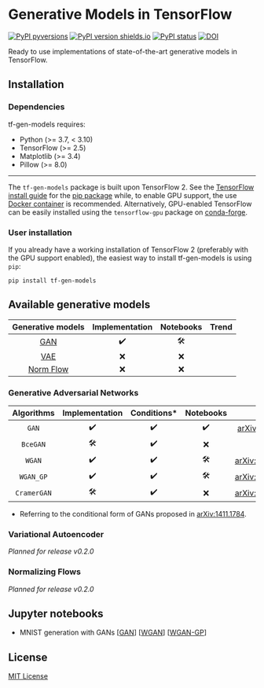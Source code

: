 # Generative Models in TensorFlow

[![PyPI pyversions](https://img.shields.io/pypi/pyversions/tf-gen-models.svg)](https://pypi.python.org/pypi/tf-gen-models/)
[![PyPI version shields.io](https://img.shields.io/pypi/v/tf-gen-models.svg)](https://pypi.python.org/pypi/tf-gen-models/)
[![PyPI status](https://img.shields.io/pypi/status/tf-gen-models.svg)](https://pypi.python.org/pypi/tf-gen-models/)
[![DOI](https://zenodo.org/badge/451160183.svg)](https://zenodo.org/badge/latestdoi/451160183)

Ready to use implementations of state-of-the-art generative models in TensorFlow.

## Installation

### Dependencies

tf-gen-models requires:

* Python (>= 3.7, < 3.10)
* TensorFlow (>= 2.5)
* Matplotlib (>= 3.4)
* Pillow (>= 8.0)

- - -

The `tf-gen-models` package is built upon TensorFlow 2. See the [TensorFlow install guide](https://www.tensorflow.org/install) for the [pip package](https://www.tensorflow.org/install/pip) while, to enable GPU support, the use [Docker container](https://www.tensorflow.org/install/docker) is recommended. Alternatively, GPU-enabled TensorFlow can be easily installed using the `tensorflow-gpu` package on [conda-forge](https://conda-forge.org/blog/posts/2021-11-03-tensorflow-gpu/).

### User installation

If you already have a working installation of TensorFlow 2 (preferably with the GPU support enabled), the easiest way to install tf-gen-models is using `pip`:

```shell
pip install tf-gen-models
```

## Available generative models

|                 Generative models                 |   Implementation   |      Notebooks      |  Trend  |
|                :-----------------:                |  :--------------:  |     :---------:     | :-----: |
| <a href="#Generative Aversarial Networks">GAN</a> | :heavy_check_mark: | :hammer_and_wrench: |         |
| <a href="#Variational Autoencoder">VAE</a>        |        :x:         |         :x:         |         |
| <a href="#Normalizing Flows">Norm Flow</a>        |        :x:         |         :x:         |         |

### Generative Adversarial Networks

|  Algorithms  |   Implementation    |     Conditions*    |      Notebooks      |                              Paper                              |
| :----------: |  :--------------:   |    :----------:    |     :---------:     |                             :-----:                             |
|     `GAN`    | :heavy_check_mark:  | :heavy_check_mark: | :heavy_check_mark:  |  <a href="https://arxiv.org/abs/1406.2661">arXiv:1406.2661</a>  |
|   `BceGAN`   | :hammer_and_wrench: | :heavy_check_mark: |         :x:         |                                                                 |
|    `WGAN`    | :heavy_check_mark:  | :heavy_check_mark: | :hammer_and_wrench: | <a href="https://arxiv.org/abs/1701.07875">arXiv:1701.07875</a> |
|   `WGAN_GP`  | :heavy_check_mark:  | :heavy_check_mark: | :hammer_and_wrench: | <a href="https://arxiv.org/abs/1704.00028">arXiv:1704.00028</a> |
| `CramerGAN`  | :hammer_and_wrench: | :heavy_check_mark: |         :x:         | <a href="https://arxiv.org/abs/1705.10743">arXiv:1705.10743</a> |

* Referring to the conditional form of GANs proposed in [arXiv:1411.1784](https://arxiv.org/abs/1411.1784).

### Variational Autoencoder

_Planned for release v0.2.0_

### Normalizing Flows

_Planned for release v0.2.0_

## Jupyter notebooks

* MNIST generation with GANs [[GAN](https://github.com/mbarbetti/tf-gen-models/blob/main/notebooks/gan/0_MNIST_gen_DC-GAN.ipynb)] [[WGAN](https://github.com/mbarbetti/tf-gen-models/blob/main/notebooks/gan/0_MNIST_gen_DC-WGAN.ipynb)] [[WGAN-GP](https://github.com/mbarbetti/tf-gen-models/blob/main/notebooks/gan/0_MNIST_gen_DC-WGAN-GP.ipynb)]

## License

[MIT License](LICENSE)
